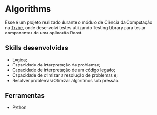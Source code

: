 # Algorithms

Esse é um projeto realizado durante o módulo de Ciência da Computação na [Trybe](https://www.betrybe.com/), onde desenvolvi testes utilizando Testing Library para testar componentes de uma aplicação React.

## Skills desenvolvidas

* Lógica;
* Capacidade de interpretação de problemas;
* Capacidade de interpretação de um código legado;
* Capacidade de otimizar a resolução de problemas e;
* Resolver problemas/Otimizar algoritmos sob pressão.

## Ferramentas

* Python
